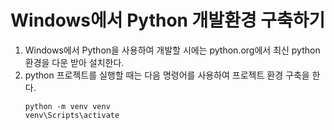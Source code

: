 
# Windows에서 Python 개발환경 구축하기

1. Windows에서 Python을 사용하여 개발할 시에는 python.org에서 최신 python 환경을 다운 받아 설치한다. 
2. python 프로젝트를 실행할 때는 다음 명령어를 사용하여 프로젝트 환경 구축을 한다.
   ``` 
   python -m venv venv
   venv\Scripts\activate
   ```
